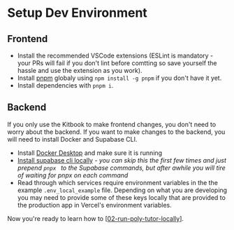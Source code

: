 # Setup Dev Environment

## Frontend

- Install the recommended VSCode extensions (ESLint is mandatory - your PRs will fail if you don't lint before comtting so save yourself the hassle and use the extension as you work).
- Install [pnpm](https://pnpm.io/) globaly using `npm install -g pnpm` if you don't have it yet. 
- Install dependencies with `pnpm i`. 

## Backend

If you only use the Kitbook to make frontend changes, you don't need to worry about the backend. If you want to make changes to the backend, you will need to install Docker and Supabase CLI.

- Install [Docker Desktop](https://www.docker.com/products/docker-desktop/) and make sure it is running
- [Install supabase cli locally](https://supabase.com/docs/guides/cli) *- you can skip this the first few times and just prepend `pnpx ` to the Supabase commands, but after awhile you will tire of waiting for pnpx on each command*
- Read through which services require environment variables in the the example `.env_local_example` file. Depending on what you are developing you may need to provide some of these keys locally that are provided to the production app in Vercel's environment variables.

Now you're ready to learn how to [[02-run-poly-tutor-locally]].


[//begin]: # "Autogenerated link references for markdown compatibility"
[02-run-poly-tutor-locally]: 02-run-poly-tutor-locally.md "Run Poly Tutor Locally"
[//end]: # "Autogenerated link references"